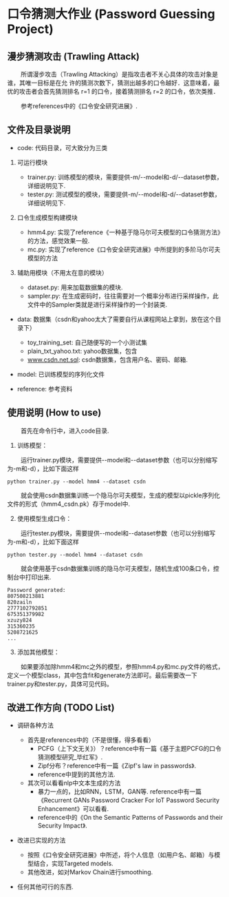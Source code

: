 口令猜测大作业 (Password Guessing Project)
======================================================
## 漫步猜测攻击 (Trawling Attack)
&nbsp;&nbsp;&nbsp;&nbsp;&nbsp;&nbsp;&nbsp;
所谓漫步攻击（Trawling Attacking）是指攻击者不关心具体的攻击对象是谁，其唯一目标是在允 许的猜测次数下，猜测出越多的口令越好．这意味着，最优的攻击者会首先猜测排名 r=1 的口令，接着猜测排名 r=2 的口令，依次类推．

&nbsp;&nbsp;&nbsp;&nbsp;&nbsp;&nbsp;&nbsp;
参考references中的《口令安全研究进展》.

## 文件及目录说明
- code: 代码目录，可大致分为三类
1. 可运行模块
    + trainer.py: 训练模型的模块，需要提供-m/--model和-d/--dataset参数，详细说明见下.
    + tester.py: 测试模型的模块，需要提供-m/--model和-d/--dataset参数，详细说明见下.

2. 口令生成模型构建模块
    + hmm4.py: 实现了reference《一种基于隐马尔可夫模型的口令猜测方法》的方法，感觉效果一般.
    + mc.py: 实现了reference《口令安全研究进展》中所提到的多阶马尔可夫模型的方法

3. 辅助用模块（不用太在意的模块）
    + dataset.py: 用来加载数据集的模块.
    + sampler.py: 在生成密码时，往往需要对一个概率分布进行采样操作，此文件中的Sampler类就是进行采样操作的一个封装类.

- data: 数据集（csdn和yahoo太大了需要自行从课程网站上拿到，放在这个目录下）
  + toy_training_set: 自己随便写的一个小测试集
  + plain_txt_yahoo.txt: yahoo数据集，包含
  + www.csdn.net.sql: csdn数据集，包含用户名、密码、邮箱.

- model: 已训练模型的序列化文件

- reference: 参考资料

## 使用说明 (How to use)

&nbsp;&nbsp;&nbsp;&nbsp;&nbsp;&nbsp;&nbsp;
首先在命令行中，进入code目录.

1. 训练模型：

&nbsp;&nbsp;&nbsp;&nbsp;&nbsp;&nbsp;&nbsp;
运行trainer.py模块，需要提供--model和--dataset参数（也可以分别缩写为-m和-d），比如下面这样

```shell
python trainer.py --model hmm4 --dataset csdn
```
&nbsp;&nbsp;&nbsp;&nbsp;&nbsp;&nbsp;&nbsp;
就会使用csdn数据集训练一个隐马尔可夫模型，生成的模型以pickle序列化文件的形式（hmm4_csdn.pk）存于model中.


2. 使用模型生成口令：

&nbsp;&nbsp;&nbsp;&nbsp;&nbsp;&nbsp;&nbsp;
运行tester.py模块，需要提供--model和--dataset参数（也可以分别缩写为-m和-d），比如下面这样
```shell
python tester.py --model hmm4 --dataset csdn
```
&nbsp;&nbsp;&nbsp;&nbsp;&nbsp;&nbsp;&nbsp;
就会使用基于csdn数据集训练的隐马尔可夫模型，随机生成100条口令，控制台中打印出来.
```text
Password generated:
807508213881
820zailn
2777102792851
675351379982
xzuzy824
315360235
5208721625
...
```

3. 添加其他模型：

&nbsp;&nbsp;&nbsp;&nbsp;&nbsp;&nbsp;&nbsp;
如果要添加除hmm4和mc之外的模型，参照hmm4.py和mc.py文件的格式，定义一个模型class，其中包含fit和generate方法即可。最后需要改一下trainer.py和tester.py，具体可见代码。

## 改进工作方向 (TODO List)
- 调研各种方法
  + 首先是references中的（不是很懂，得多看看）
    * PCFG（上下文无关》）？reference中有一篇《基于主题PCFG的口令猜测模型研究_毕红军》.
    * Zipf分布？reference中有一篇《Zipf's law in passwords》.
    * reference中提到的其他方法.
  + 其次可以看看nlp中文本生成的方法
    * 暴力一点的，比如RNN，LSTM，GAN等. reference中有一篇《Recurrent GANs Password Cracker For IoT Password Security Enhancement》可以看看.
    * reference中的《On the Semantic Patterns of Passwords and their Security Impact》.

- 改进已实现的方法
  + 按照《口令安全研究进展》中所述，将个人信息（如用户名、邮箱）与模型结合，实现Targeted models.
  + 其他改进，如对Markov Chain进行smoothing.

- 任何其他可行的东西.
